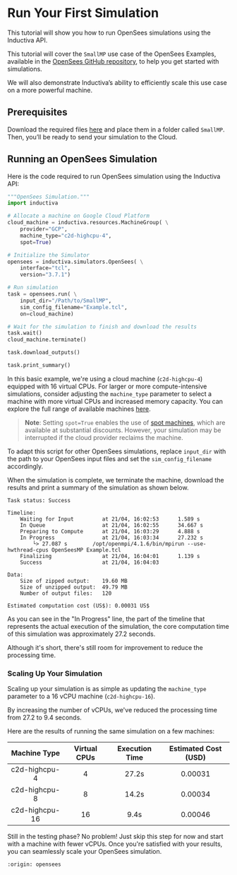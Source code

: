# Run Your First Simulation
This tutorial will show you how to run OpenSees simulations using the Inductiva API. 

This tutorial will cover the `SmallMP` use case of the OpenSees Examples, available in the [OpenSees GitHub repository](https://github.com/OpenSees/OpenSees), to help you get started with simulations.

We will also demonstrate Inductiva’s ability to efficiently scale this use case on a more powerful machine.

## Prerequisites
Download the required files [here](https://github.com/OpenSees/OpenSees/tree/master/EXAMPLES/SmallMP) and place them in a folder called `SmallMP`. Then, you’ll be ready to send your simulation to the Cloud.

## Running an OpenSees Simulation
Here is the code required to run OpenSees simulation using the Inductiva API:

```python
"""OpenSees Simulation."""
import inductiva

# Allocate a machine on Google Cloud Platform
cloud_machine = inductiva.resources.MachineGroup( \
    provider="GCP",
    machine_type="c2d-highcpu-4",
	spot=True)

# Initialize the Simulator
opensees = inductiva.simulators.OpenSees( \
    interface="tcl",
    version="3.7.1")

# Run simulation
task = opensees.run( \
    input_dir="/Path/to/SmallMP",
    sim_config_filename="Example.tcl",
    on=cloud_machine)

# Wait for the simulation to finish and download the results
task.wait()
cloud_machine.terminate()

task.download_outputs()

task.print_summary()
```

In this basic example, we're using a cloud machine (`c2d-highcpu-4`) equipped with 16 virtual CPUs. 
For larger or more compute-intensive simulations, consider adjusting the `machine_type` parameter to select 
a machine with more virtual CPUs and increased memory capacity. You can explore the full range of available machines [here](https://console.inductiva.ai/machine-groups/instance-types).

> **Note**: Setting `spot=True` enables the use of [spot machines](../how-it-works/machines/spot-machines.md), which are available at substantial discounts. 
> However, your simulation may be interrupted if the cloud provider reclaims the machine.

To adapt this script for other OpenSees simulations, replace `input_dir` with the
path to your OpenSees input files and set the `sim_config_filename` accordingly.

When the simulation is complete, we terminate the machine, download the results and print a summary of the simulation as shown below.

```
Task status: Success

Timeline:
	Waiting for Input         at 21/04, 16:02:53      1.589 s
	In Queue                  at 21/04, 16:02:55      34.667 s
	Preparing to Compute      at 21/04, 16:03:29      4.888 s
	In Progress               at 21/04, 16:03:34      27.232 s
		└> 27.087 s        /opt/openmpi/4.1.6/bin/mpirun --use-hwthread-cpus OpenSeesMP Example.tcl
	Finalizing                at 21/04, 16:04:01      1.139 s
	Success                   at 21/04, 16:04:03      

Data:
	Size of zipped output:    19.60 MB
	Size of unzipped output:  49.79 MB
	Number of output files:   120

Estimated computation cost (US$): 0.00031 US$
```

As you can see in the "In Progress" line, the part of the timeline that represents the actual execution of the simulation, 
the core computation time of this simulation was approximately 27.2 seconds.

Although it's short, there's still room for improvement to reduce the processing
time.

### Scaling Up Your Simulation  
Scaling up your simulation is as simple as updating the `machine_type` parameter to a 16 vCPU machine (`c2d-highcpu-16`).

By increasing the number of vCPUs, we've reduced the processing time from 27.2 
to 9.4 seconds.

Here are the results of running the same simulation on a few machines:

|  Machine Type  | Virtual CPUs |Execution Time| Estimated Cost (USD) |
|:--------------:|:------------:|:------------:|:--------------:|
|  c2d-highcpu-4 |       4      | 27.2s | 0.00031    |
|  c2d-highcpu-8 |       8      | 14.2s | 0.00034    |
| c2d-highcpu-16 |      16      | 9.4s  | 0.00046    |

Still in the testing phase? No problem! Just skip this step for now and start
with a machine with fewer vCPUs. Once you're satisfied with your results, you
can seamlessly scale your OpenSees simulation.

```{banner_small}
:origin: opensees
```
